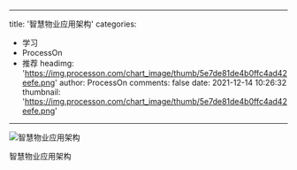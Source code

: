 
---
title: '智慧物业应用架构'
categories: 
 - 学习
 - ProcessOn
 - 推荐
headimg: 'https://img.processon.com/chart_image/thumb/5e7de81de4b0ffc4ad42eefe.png'
author: ProcessOn
comments: false
date: 2021-12-14 10:26:32
thumbnail: 'https://img.processon.com/chart_image/thumb/5e7de81de4b0ffc4ad42eefe.png'
---

<div>   
<img class="thumb" alt="智慧物业应用架构" src="https://img.processon.com/chart_image/thumb/5e7de81de4b0ffc4ad42eefe.png" referrerpolicy="no-referrer">
<p>智慧物业应用架构</p>  
</div>
            